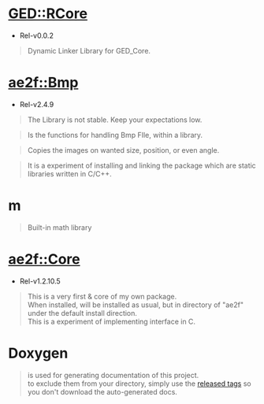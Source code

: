 # [GED::RCore](https://github.com/yuisanae2f/GED_RCore)
- Rel-v0.0.2

> Dynamic Linker Library for GED_Core.

# [ae2f::Bmp](https://github.com/yuisanae2f/ae2f_Bmp)
- Rel-v2.4.9
> The Library is not stable. Keep your expectations low.

> Is the functions for handling Bmp FIle, within a library.

> Copies the images on wanted size, position, or even angle.

> It is a experiment of installing and linking the package which are static libraries written in C/C++.

# m
> Built-in math library

# [ae2f::Core](https://github.com/yuisanae2f/ae2f_Core)
- Rel-v1.2.10.5

> This is a very first & core of my own package.  
> When installed, will be installed as usual, but in directory of "ae2f" under the default install direction.  
> This is a experiment of implementing interface in C.

# Doxygen
> is used for generating documentation of this project.  
> to exclude them from your directory, simply use the [released tags](https://github.com/yuisanae2f/ae2f_Core/releases) so you don't download the auto-generated docs.